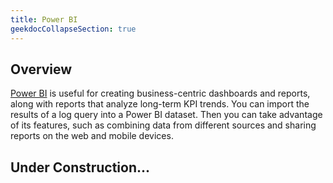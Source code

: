 ```yaml
---
title: Power BI
geekdocCollapseSection: true
---
```


## Overview
[Power BI](https://learn.microsoft.com/power-bi/fundamentals/power-bi-overview) is useful for creating business-centric dashboards and reports, along with reports that analyze long-term KPI trends. You can import the results of a log query into a Power BI dataset. Then you can take advantage of its features, such as combining data from different sources and sharing reports on the web and mobile devices.

## Under Construction...
